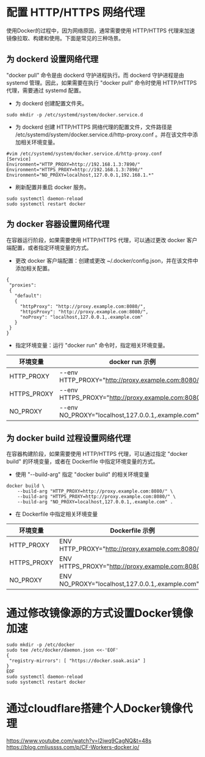 # 配置 HTTP/HTTPS 网络代理

使用Docker的过程中，因为网络原因，通常需要使用 HTTP/HTTPS 代理来加速镜像拉取、构建和使用。下面是常见的三种场景。

## 为 dockerd 设置网络代理

"docker pull" 命令是由 dockerd 守护进程执行。而 dockerd 守护进程是由 systemd 管理。因此，如果需要在执行 "docker pull" 命令时使用 HTTP/HTTPS 代理，需要通过 systemd 配置。

- 为 dockerd 创建配置文件夹。
```
sudo mkdir -p /etc/systemd/system/docker.service.d
```

- 为 dockerd 创建 HTTP/HTTPS 网络代理的配置文件，文件路径是 /etc/systemd/system/docker.service.d/http-proxy.conf 。并在该文件中添加相关环境变量。
```
#vim /etc/systemd/system/docker.service.d/http-proxy.conf
[Service]
Environment="HTTP_PROXY=http://192.168.1.3:7890/"
Environment="HTTPS_PROXY=http://192.168.1.3:7890/"
Environment="NO_PROXY=localhost,127.0.0.1,192.168.1.*"
```

- 刷新配置并重启 docker 服务。
```
sudo systemctl daemon-reload
sudo systemctl restart docker
```

## 为 docker 容器设置网络代理

在容器运行阶段，如果需要使用 HTTP/HTTPS 代理，可以通过更改 docker 客户端配置，或者指定环境变量的方式。

- 更改 docker 客户端配置：创建或更改 ~/.docker/config.json，并在该文件中添加相关配置。
```
{
 "proxies":
 {
   "default":
   {
     "httpProxy": "http://proxy.example.com:8080/",
     "httpsProxy": "http://proxy.example.com:8080/",
     "noProxy": "localhost,127.0.0.1,.example.com"
   }
 }
}
```

- 指定环境变量：运行 "docker run" 命令时，指定相关环境变量。

| 环境变量    | docker run 示例                                    |
| ----------- | -------------------------------------------------- |
| HTTP_PROXY  | --env HTTP_PROXY="http://proxy.example.com:8080/"  |
| HTTPS_PROXY | --env HTTPS_PROXY="http://proxy.example.com:8080/" |
| NO_PROXY    | --env NO_PROXY="localhost,127.0.0.1,.example.com"  |

## 为 docker build 过程设置网络代理

在容器构建阶段，如果需要使用 HTTP/HTTPS 代理，可以通过指定 "docker build" 的环境变量，或者在 Dockerfile 中指定环境变量的方式。

- 使用 "--build-arg" 指定 "docker build" 的相关环境变量
```
docker build \
    --build-arg "HTTP_PROXY=http://proxy.example.com:8080/" \
    --build-arg "HTTPS_PROXY=http://proxy.example.com:8080/" \
    --build-arg "NO_PROXY=localhost,127.0.0.1,.example.com" .
```

- 在 Dockerfile 中指定相关环境变量

| 环境变量    | Dockerfile 示例                                  |
| ----------- | ------------------------------------------------ |
| HTTP_PROXY  | ENV HTTP_PROXY="http://proxy.example.com:8080/"  |
| HTTPS_PROXY | ENV HTTPS_PROXY="http://proxy.example.com:8080/" |
| NO_PROXY    | ENV NO_PROXY="localhost,127.0.0.1,.example.com"  |



# 通过修改镜像源的方式设置Docker镜像加速
   ```shell
sudo mkdir -p /etc/docker
sudo tee /etc/docker/daemon.json <<-'EOF'
   {
    "registry-mirrors": [ "https://docker.soak.asia" ]
}
EOF
sudo systemctl daemon-reload
sudo systemctl restart docker
   ```


# 通过cloudflare搭建个人Docker镜像代理
https://www.youtube.com/watch?v=l2jwq9CagNQ&t=48s
https://blog.cmliussss.com/p/CF-Workers-docker.io/
